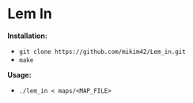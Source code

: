 # Lem In

__Installation:__

* `git clone https://github.com/mikim42/Lem_in.git`
* `make`

**Usage:**
* `./lem_in < maps/<MAP_FILE>`

